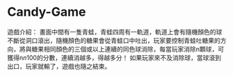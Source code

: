 # Candy-Game

遊戲介紹：
畫面中間有一隻青蛙，青蛙四周有一軌道，軌道上會有隨機顏色的球不斷從洞口滾出，隨機顏色的糖果會從青蛙口中吐出，玩家要控制青蛙吐糖果的方向，將與糖果相同顏色的三個或以上連續的同色球消除，每當玩家消除n顆球，可獲得n*n*100的分數，連續消越多，得越多分！
如果玩家來不及消除球，當球滾到出口，玩家就輸了，遊戲也隨之結束。
